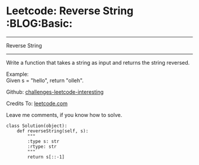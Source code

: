 # Leetcode: Reverse String     :BLOG:Basic:


---

Reverse String  

---

Write a function that takes a string as input and returns the string reversed.  

Example:  
Given s = "hello", return "olleh".  

Github: [challenges-leetcode-interesting](https://github.com/DennyZhang/challenges-leetcode-interesting/tree/master/reverse-string)  

Credits To: [leetcode.com](https://leetcode.com/problems/reverse-string/description/)  

Leave me comments, if you know how to solve.  

    class Solution(object):
        def reverseString(self, s):
            """
            :type s: str
            :rtype: str
            """
            return s[::-1]